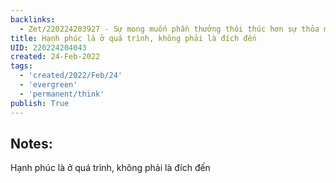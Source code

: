 ```yaml
---
backlinks:
  - Zet/220224203927 - Sự mong muốn phần thưởng thôi thúc hơn sự thỏa mãn có được phần thưởng
title: Hạnh phúc là ở quá trình, không phải là đích đến
UID: 220224204043
created: 24-Feb-2022
tags:
  - 'created/2022/Feb/24'
  - 'evergreen'
  - 'permanent/think'
publish: True
---
```

## Notes:
Hạnh phúc là ở quá trình, không phải là đích đến





